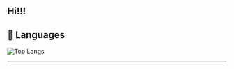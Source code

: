 ## Hi!!!

## 🐍 Languages 
![Top Langs](https://github-readme-stats.vercel.app/api/top-langs/?username=bruhnn&layout=compact&theme=radical)

---
